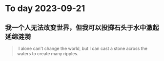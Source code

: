 
# To day 2023-09-21


## 我一个人无法改变世界，但我可以投掷石头于水中激起延绵涟漪
>  I alone can't change the world, but I can cast a stone across the waters to create many ripples.

    